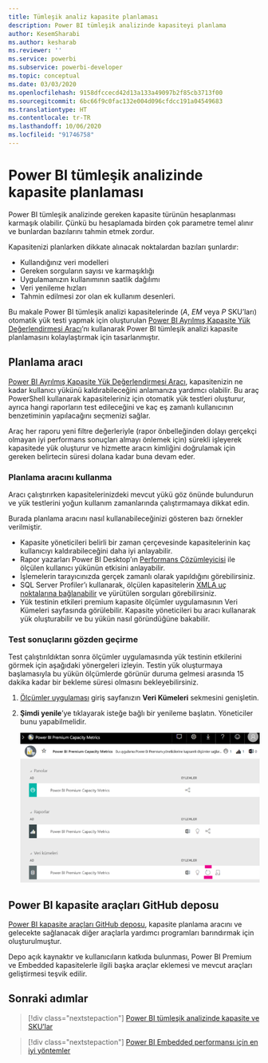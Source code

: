 ```yaml
---
title: Tümleşik analiz kapasite planlaması
description: Power BI tümleşik analizinde kapasiteyi planlama
author: KesemSharabi
ms.author: kesharab
ms.reviewer: ''
ms.service: powerbi
ms.subservice: powerbi-developer
ms.topic: conceptual
ms.date: 03/03/2020
ms.openlocfilehash: 9158dfccecd42d13a133a49097b2f85cb3713f00
ms.sourcegitcommit: 6bc66f9c0fac132e004d096cfdcc191a04549683
ms.translationtype: HT
ms.contentlocale: tr-TR
ms.lasthandoff: 10/06/2020
ms.locfileid: "91746758"
---
```

# <a name="capacity-planning-in-power-bi-embedded-analytics"></a>Power BI tümleşik analizinde kapasite planlaması

Power BI tümleşik analizinde gereken kapasite türünün hesaplanması karmaşık olabilir. Çünkü bu hesaplamada birden çok parametre temel alınır ve bunlardan bazılarını tahmin etmek zordur.

Kapasitenizi planlarken dikkate alınacak noktalardan bazıları şunlardır:

* Kullandığınız veri modelleri
* Gereken sorguların sayısı ve karmaşıklığı
* Uygulamanızın kullanımının saatlik dağılımı
* Veri yenileme hızları
* Tahmin edilmesi zor olan ek kullanım desenleri.

Bu makale Power BI tümleşik analizi kapasitelerinde (*A*, *EM* veya *P* SKU’ları) otomatik yük testi yapmak için oluşturulan [Power BI Ayrılmış Kapasite Yük Değerlendirmesi Aracı](https://github.com/microsoft/PowerBI-Tools-For-Capacities/tree/master/LoadTestingPowerShellTool/)’nı kullanarak Power BI tümleşik analizi kapasite planlamasını kolaylaştırmak için tasarlanmıştır.

## <a name="planning-tool"></a>Planlama aracı

 [Power BI Ayrılmış Kapasite Yük Değerlendirmesi Aracı](https://github.com/microsoft/PowerBI-Tools-For-Capacities/tree/master/LoadTestingPowerShellTool/), kapasitenizin ne kadar kullanıcı yükünü kaldırabileceğini anlamanıza yardımcı olabilir. Bu araç PowerShell kullanarak kapasiteleriniz için otomatik yük testleri oluşturur, ayrıca hangi raporların test edileceğini ve kaç eş zamanlı kullanıcının benzetiminin yapılacağını seçmenizi sağlar.

Araç her raporu yeni filtre değerleriyle (rapor önbelleğinden dolayı gerçekçi olmayan iyi performans sonuçları almayı önlemek için) sürekli işleyerek kapasitede yük oluşturur ve hizmette aracın kimliğini doğrulamak için gereken belirtecin süresi dolana kadar buna devam eder.

### <a name="using-the-planning-tool"></a>Planlama aracını kullanma

Aracı çalıştırırken kapasitelerinizdeki mevcut yükü göz önünde bulundurun ve yük testlerini yoğun kullanım zamanlarında çalıştırmamaya dikkat edin.

Burada planlama aracını nasıl kullanabileceğinizi gösteren bazı örnekler verilmiştir.

* Kapasite yöneticileri belirli bir zaman çerçevesinde kapasitelerinin kaç kullanıcıyı kaldırabileceğini daha iyi anlayabilir.
* Rapor yazarları Power BI Desktop’ın [Performans Çözümleyicisi](../../create-reports/desktop-performance-analyzer.md) ile ölçülen kullanıcı yükünün etkisini anlayabilir.
* İşlemelerin tarayıcınızda gerçek zamanlı olarak yapıldığını görebilirsiniz.
* SQL Server Profiler’ı kullanarak, ölçülen kapasitelerin [XMLA uç noktalarına bağlanabilir](https://powerbi.microsoft.com/blog/power-bi-open-platform-connectivity-with-xmla-endpoints-public-preview/) ve yürütülen sorguları görebilirsiniz.
* Yük testinin etkileri premium kapasite ölçümler uygulamasının Veri Kümeleri sayfasında görülebilir. Kapasite yöneticileri bu aracı kullanarak yük oluşturabilir ve bu yükün nasıl göründüğüne bakabilir.

### <a name="reviewing-the-test-results"></a>Test sonuçlarını gözden geçirme

Test çalıştırıldıktan sonra ölçümler uygulamasında yük testinin etkilerini görmek için aşağıdaki yönergeleri izleyin. Testin yük oluşturmaya başlamasıyla bu yükün ölçümlerde görünür duruma gelmesi arasında 15 dakika kadar bir bekleme süresi olmasını bekleyebilirsiniz.

1. [Ölçümler uygulaması](../../admin/service-admin-premium-monitor-capacity.md) giriş sayfanızın **Veri Kümeleri** sekmesini genişletin.
2. **Şimdi yenile**’ye tıklayarak isteğe bağlı bir yenileme başlatın. Yöneticiler bunu yapabilmelidir.

    ![Power BI premium kapasite ölçümleri](media/embedded-capacity-planning/embedded-capacity-planning.png)

## <a name="power-bi-capacity-tools-github-repository"></a>Power BI kapasite araçları GitHub deposu

[Power BI kapasite araçları GitHub deposu](https://github.com/microsoft/PowerBI-Tools-For-Capacities), kapasite planlama aracını ve gelecekte sağlanacak diğer araçlarla yardımcı programları barındırmak için oluşturulmuştur.

Depo açık kaynaktır ve kullanıcıların katkıda bulunması, Power BI Premium ve Embedded kapasitelerle ilgili başka araçlar eklemesi ve mevcut araçları geliştirmesi teşvik edilir.

## <a name="next-steps"></a>Sonraki adımlar

> [!div class="nextstepaction"]
>[Power BI tümleşik analizinde kapasite ve SKU’lar](embedded-capacity.md)

> [!div class="nextstepaction"]
>[Power BI Embedded performansı için en iyi yöntemler](embedded-performance-best-practices.md)